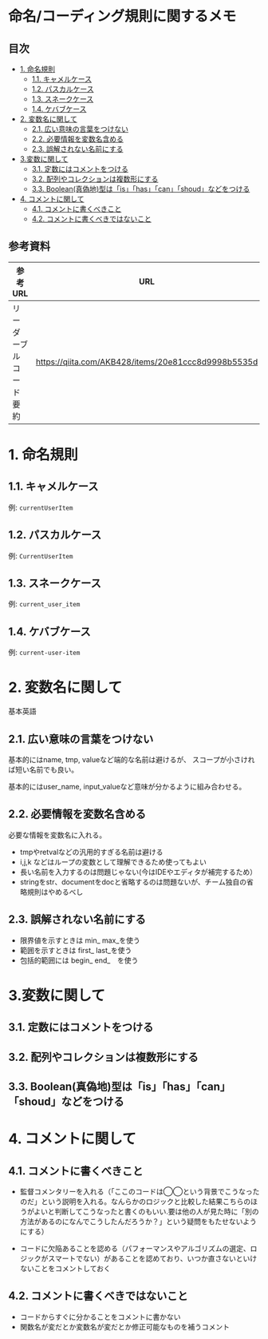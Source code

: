 # 命名/コーディング規則に関するメモ<!-- omit in toc -->

## 目次<!-- omit in toc -->
- [1. 命名規則](#1-命名規則)
  - [1.1. キャメルケース](#11-キャメルケース)
  - [1.2. パスカルケース](#12-パスカルケース)
  - [1.3. スネークケース](#13-スネークケース)
  - [1.4. ケバブケース](#14-ケバブケース)
- [2. 変数名に関して](#2-変数名に関して)
  - [2.1. 広い意味の言葉をつけない](#21-広い意味の言葉をつけない)
  - [2.2. 必要情報を変数名含める](#22-必要情報を変数名含める)
  - [2.3. 誤解されない名前にする](#23-誤解されない名前にする)
- [3.変数に関して](#3変数に関して)
  - [3.1. 定数にはコメントをつける](#31-定数にはコメントをつける)
  - [3.2. 配列やコレクションは複数形にする](#32-配列やコレクションは複数形にする)
  - [3.3. Boolean(真偽地)型は「is」「has」「can」「shoud」などをつける](#33-boolean真偽地型はishascanshoudなどをつける)
- [4. コメントに関して](#4-コメントに関して)
  - [4.1. コメントに書くべきこと](#41-コメントに書くべきこと)
  - [4.2. コメントに書くべきではないこと](#42-コメントに書くべきではないこと)

## 参考資料<!-- omit in toc -->
| 参考URL | URL |
| ---- | ---- |
| リーダーブルコード要約 | https://qiita.com/AKB428/items/20e81ccc8d9998b5535d |

# 1. 命名規則
## 1.1. キャメルケース
例: ``currentUserItem``
## 1.2. パスカルケース
例: ``CurrentUserItem``

## 1.3. スネークケース
例: ``current_user_item``

## 1.4. ケバブケース
例: ``current-user-item``

# 2. 変数名に関して
基本英語

## 2.1. 広い意味の言葉をつけない
基本的にはname, tmp, valueなど端的な名前は避けるが、
スコープが小さければ短い名前でも良い。

基本的にはuser_name, input_valueなど意味が分かるように組み合わせる。


## 2.2. 必要情報を変数名含める
必要な情報を変数名に入れる。

* tmpやretvalなどの汎用的すぎる名前は避ける
* i,j,k などはループの変数として理解できるため使ってもよい
* 長い名前を入力するのは問題じゃない(今はIDEやエディタが補完するため）
* stringをstr、documentをdocと省略するのは問題ないが、チーム独自の省略規則はやめるべし
  
## 2.3. 誤解されない名前にする

* 限界値を示すときは min_ max_を使う
* 範囲を示すときは first_ last_を使う
* 包括的範囲には begin_ end_　を使う

# 3.変数に関して
## 3.1. 定数にはコメントをつける
## 3.2. 配列やコレクションは複数形にする
## 3.3. Boolean(真偽地)型は「is」「has」「can」「shoud」などをつける

# 4. コメントに関して
## 4.1. コメントに書くべきこと

* 監督コメンタリーを入れる（「ここのコードは◯◯という背景でこうなったのだ」という説明を入れる。なんらかのロジックと比較した結果こちらのほうがよいと判断してこうなったと書くのもいい.要は他の人が見た時に「別の方法があるのになんでこうしたんだろうか？」という疑問をもたせないようにする）

* コードに欠陥あることを認める（パフォーマンスやアルゴリズムの選定、ロジックがスマートでない）があることを認めており、いつか直さないといけないことをコメントしておく
  
## 4.2. コメントに書くべきではないこと

* コードからすぐに分かることをコメントに書かない
* 関数名が変だとか変数名が変だとか修正可能なものを補うコメント